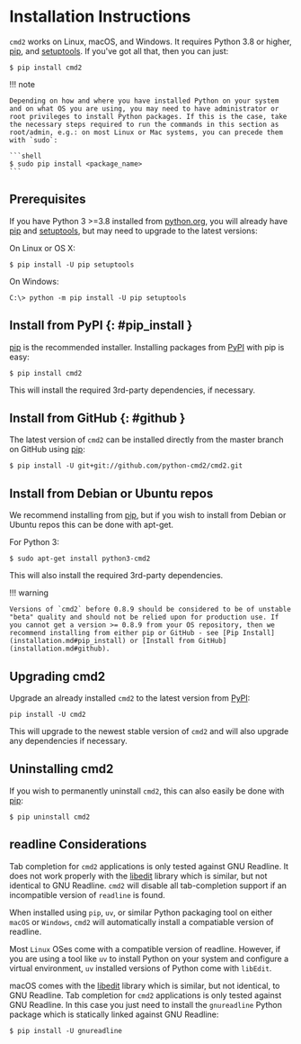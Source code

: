 # Installation Instructions

`cmd2` works on Linux, macOS, and Windows. It requires Python 3.8 or higher, [pip](https://pypi.org/project/pip), and [setuptools](https://pypi.org/project/setuptools). If you've got all that, then you can just:

```shell
$ pip install cmd2
```

!!! note

    Depending on how and where you have installed Python on your system and on what OS you are using, you may need to have administrator or root privileges to install Python packages. If this is the case, take the necessary steps required to run the commands in this section as root/admin, e.g.: on most Linux or Mac systems, you can precede them with `sudo`:

    ```shell
    $ sudo pip install <package_name>
    ```

## Prerequisites

If you have Python 3 >=3.8 installed from [python.org](https://www.python.org), you will already have [pip](https://pypi.org/project/pip) and [setuptools](https://pypi.org/project/setuptools), but may need to upgrade to the latest versions:

On Linux or OS X:

```shell
$ pip install -U pip setuptools
```

On Windows:

```shell
C:\> python -m pip install -U pip setuptools
```

## Install from PyPI {: #pip_install }

[pip](https://pypi.org/project/pip) is the recommended installer. Installing packages from [PyPI](https://pypi.org) with pip is easy:

```shell
$ pip install cmd2
```

This will install the required 3rd-party dependencies, if necessary.

## Install from GitHub {: #github }

The latest version of `cmd2` can be installed directly from the master branch on GitHub using [pip](https://pypi.org/project/pip):

```shell
$ pip install -U git+git://github.com/python-cmd2/cmd2.git
```

## Install from Debian or Ubuntu repos

We recommend installing from [pip](https://pypi.org/project/pip), but if you wish to install from Debian or Ubuntu repos this can be done with apt-get.

For Python 3:

    $ sudo apt-get install python3-cmd2

This will also install the required 3rd-party dependencies.

!!! warning

    Versions of `cmd2` before 0.8.9 should be considered to be of unstable "beta" quality and should not be relied upon for production use. If you cannot get a version >= 0.8.9 from your OS repository, then we recommend installing from either pip or GitHub - see [Pip Install](installation.md#pip_install) or [Install from GitHub](installation.md#github).

## Upgrading cmd2

Upgrade an already installed `cmd2` to the latest version from [PyPI](https://pypi.org):

    pip install -U cmd2

This will upgrade to the newest stable version of `cmd2` and will also upgrade any dependencies if necessary.

## Uninstalling cmd2

If you wish to permanently uninstall `cmd2`, this can also easily be done with [pip](https://pypi.org/project/pip):

    $ pip uninstall cmd2

## readline Considerations

Tab completion for `cmd2` applications is only tested against GNU Readline. It does not work properly with the [libedit](http://thrysoee.dk/editline/) library which is similar, but not identical to GNU Readline. `cmd2` will disable all tab-completion support if an incompatible version of `readline` is found.

When installed using `pip`, `uv`, or similar Python packaging tool on either `macOS` or `Windows`, `cmd2` will automatically install a compatiable version of readline.

Most `Linux` OSes come with a compatible version of readline. However, if you are using a tool like `uv` to install Python on your system and configure a virtual environment, `uv` installed versions of Python come with `libEdit`.

macOS comes with the [libedit](http://thrysoee.dk/editline/) library which is similar, but not identical, to GNU Readline. Tab completion for `cmd2` applications is only tested against GNU Readline. In this case you just need to install the `gnureadline` Python package which is statically linked against GNU Readline:

```shell
$ pip install -U gnureadline
```
